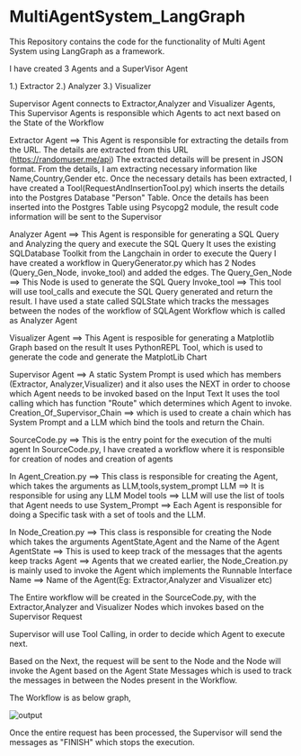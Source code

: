# MultiAgentSystem_LangGraph

This Repository contains the code for the functionality of Multi Agent System using LangGraph as a framework.

I have created 3 Agents and a SuperVisor Agent

  1.) Extractor
  2.) Analyzer
  3.) Visualizer

Supervisor Agent connects to Extractor,Analyzer and Visualizer Agents, This Supervisor Agents is responsible which Agents to act next based on the State of the Workflow

Extractor Agent ==> This Agent is responsible for extracting the details from the URL.
                    The details are extracted from this URL (https://randomuser.me/api)
                    The extracted details will be present in JSON format. From the details, I am extracting necessary information like Name,Country,Gender etc.
                    Once the necessary details has been extracted, I have created a Tool(RequestAndInsertionTool.py) which inserts the details into the Postgres Database "Person" Table.
                    Once the details has been inserted into the Postgres Table using Psycopg2 module, the result code information will be sent to the Supervisor

Analyzer Agent ==> This Agent is responsible for generating a SQL Query and Analyzing the query and execute the SQL Query
                   It uses the existing SQLDatabase Toolkit from the Langchain in order to execute the Query
                   I have created a workflow in QueryGenerator.py which has 2 Nodes (Query_Gen_Node, invoke_tool) and added the edges.
                   The Query_Gen_Node ==> This Node is used to generate the SQL Query
                   Invoke_tool ==> This tool will use tool_calls and execute the SQL Query generated and return the result.
                   I have used a state called SQLState which tracks the messages between the nodes of the workflow of SQLAgent Workflow which is called as Analyzer Agent

Visualizer Agent ==> This Agent is resposible for generating a Matplotlib Graph based on the result
                     It uses PythonREPL Tool, which is used to generate the code and generate the MatplotLib Chart


Supervisor Agent ==> A static System Prompt is used which has members (Extractor, Analyzer,Visualizer) and it also uses the NEXT in order to choose which Agent needs to be invoked based on the Input Text
                     It uses the tool calling which has function "Route" which determines which Agent to invoke.
                     Creation_Of_Supervisor_Chain ==> which is used to create a chain which has System Prompt and a LLM which bind the tools and return the Chain.                     
                     


SourceCode.py ==> This is the entry point for the execution of the multi agent
In SourceCode.py, I have created a workflow where it is responsible for creation of nodes and creation of agents

In Agent_Creation.py ==> This class is responsible for creating the Agent, which takes the arguments as LLM,tools,system_prompt
                        LLM ==> It is responsible for using any LLM Model
                        tools ==> LLM will use the list of tools that Agent needs to use 
                        System_Prompt ==> Each Agent is responsible for doing a Specific task with a set of tools and the LLM.

In Node_Creation.py ==> This class is responsible for creating the Node which takes the arguments AgentState,Agent and the Name of the Agent
                        AgentState ==> This is used to keep track of the messages that the agents keep tracks
                        Agent ==> Agents that we created earlier, the Node_Creation.py is mainly used to invoke the Agent which implements the Runnable Interface
                        Name ==> Name of the Agent(Eg: Extractor,Analyzer and Visualizer etc)

The Entire workflow will be created in the SourceCode.py, with the Extractor,Analyzer and Visualizer Nodes which invokes based on the Supervisor Request

Supervisor will use Tool Calling, in order to decide which Agent to execute next.

Based on the Next, the request will be sent to the Node and the Node will invoke the Agent based on the Agent State Messages which is used to track the messages in between the Nodes present in the Workflow.

The Workflow is as below graph,


![output](https://github.com/user-attachments/assets/d0d544c6-6d15-49b4-ae5f-7f2ffde2c66e)

Once the entire request has been processed, the Supervisor will send the messages as "FINISH" which stops the execution.


